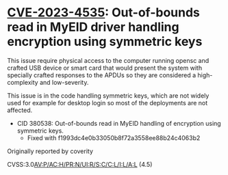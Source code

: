 [CVE-2023-4535](http://web.nvd.nist.gov/view/vuln/detail?vulnId=CVE-2023-4535): Out-of-bounds read in MyEID driver handling encryption using symmetric keys
==========================================================================================

This issue require physical access to the computer running opensc and crafted
USB device or smart card that would present the system with specially crafted
responses to the APDUs so they are considered a high-complexity and low-severity.

This issue is in the code handling symmetric keys, which are not widely used
for example for desktop login so most of the deployments are not affected.

 * CID 380538: Out-of-bounds read in MyEID handling of encryption using symmetric keys.
   * Fixed with f1993dc4e0b33050b8f72a3558ee88b24c4063b2

Originally reported by coverity

CVSS:3.0[AV:P/AC:H/PR:N/UI:R/S:C/C:L/I:L/A:L](https://nvd.nist.gov/vuln-metrics/cvss/v3-calculator?vector=AV:P/AC:H/PR:N/UI:R/S:C/C:L/I:L/A:L&version=3.0) (4.5)
